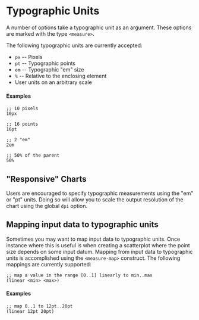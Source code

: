 Typographic Units
=================

A number of options take a typographic unit as an argument. These options are
marked with the type `<measure>`.

The following typographic units are currently accepted:

  - `px` -- Pixels
  - `pt` -- Typographic points
  - `em` -- Typographic "em" size
  - `%`  -- Relative to the enclosing element
  - User units on an arbitrary scale

#### Examples

    ;; 10 pixels
    10px

    ;; 16 points
    16pt

    ;; 2 "em"
    2em

    ;; 50% of the parent
    50%


"Responsive" Charts
-------------------

Users are encouraged to specify typographic measurements using the "em" or "pt"
units. Doing so will allow you to scale the output resolution of the chart using
the global `dpi` option.


Mapping input data to typographic units
---------------------------------------

Sometimes you may want to map input data to typographic units. Once instance where
this is useful is when creating a scatterplot where the point size depends on
some input datum. Mapping from input data to typographic units is accomplished
using the `<measure-map>` construct. The following mappings are currently
supported:

    ;; map a value in the range [0..1] linearly to min..max
    (linear <min> <max>)

#### Examples

    ;; map 0..1 to 12pt..20pt
    (linear 12pt 20pt)

